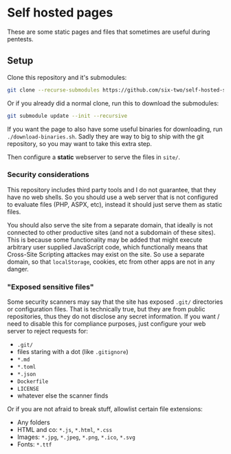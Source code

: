 # Self hosted pages

These are some static pages and files that sometimes are useful during pentests.

## Setup

Clone this repository and it's submodules:
```bash
git clone --recurse-submodules https://github.com/six-two/self-hosted-static-pages.git
```

Or if you already did a normal clone, run this to download the submodules:
```bash
git submodule update --init --recursive
```

If you want the page to also have some useful binaries for downloading, run `./download-binaries.sh`.
Sadly they are way to big to ship with the git repository, so you may want to take this extra step.

Then configure a **static** webserver to serve the files in `site/`.

### Security considerations

This repository includes third party tools and I do not guarantee, that they 
have no web shells.
So you should use a web server that is not configured to evaluate files (PHP, ASPX, etc), instead it should just serve them as static files.

You should also serve the site from a separate domain, that ideally is not connected to other productive sites (and not a subdomain of these sites).
This is because some functionality may be added that might execute arbitrary user supplied JavaScript code, which functionally means that Cross-Site Scripting attackes may exist on the site.
So use a separate domain, so that `localStorage`, cookies, etc from other apps are not in any danger.

### "Exposed sensitive files"

Some security scanners may say that the site has exposed `.git/` directories or configuration files.
That is technically true, but they are from public repositories, thus they do not disclose any secret information.
If you want / need to disable this for compliance purposes, just configure your web server to reject requests for:

- `.git/`
- files staring with a dot (like `.gitignore`)
- `*.md`
- `*.toml`
- `*.json`
- `Dockerfile`
- `LICENSE`
- whatever else the scanner finds

Or if you are not afraid to break stuff, allowlist certain file extensions:

- Any folders
- HTML and co: `*.js`, `*.html`, `*.css`
- Images: `*.jpg`, `*.jpeg`, `*.png`, `*.ico`, `*.svg`
- Fonts: `*.ttf`
